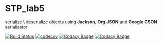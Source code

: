 # STP_lab5

serialize \ deserialize objects using **Jackson**, **Org.JSON** and **Google GSON** serializator

[![Build Status](https://travis-ci.org/engeeene/STP_lab5.svg?branch=master)](https://travis-ci.org/engeeene/STP_lab5)
[![codecov](https://codecov.io/gh/engeeene/STP_lab5/branch/master/graph/badge.svg)](https://codecov.io/gh/engeeene/STP_lab5)
[![Codacy Badge](https://api.codacy.com/project/badge/Coverage/eb3a7c4bf6ad480fbc89937741a8b9f6)](https://www.codacy.com/app/engeeene/STP_lab5?utm_source=github.com&amp;utm_medium=referral&amp;utm_content=engeeene/STP_lab5&amp;utm_campaign=Badge_Coverage)
[![Codacy Badge](https://api.codacy.com/project/badge/Grade/eb3a7c4bf6ad480fbc89937741a8b9f6)](https://www.codacy.com/app/engeeene/STP_lab5?utm_source=github.com&amp;utm_medium=referral&amp;utm_content=engeeene/STP_lab5&amp;utm_campaign=Badge_Grade)
